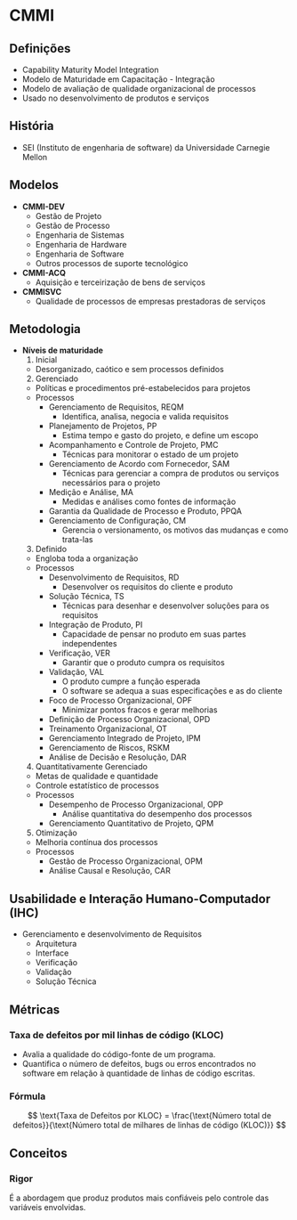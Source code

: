 # CMMI

## Definições

- Capability Maturity Model Integration
- Modelo de Maturidade em Capacitação - Integração
- Modelo de avaliação de qualidade organizacional de processos
- Usado no desenvolvimento de produtos e serviços

## História

- SEI (Instituto de engenharia de software) da Universidade Carnegie Mellon

## Modelos

- **CMMI-DEV**
  - Gestão de Projeto
  - Gestão de Processo
  - Engenharia de Sistemas
  - Engenharia de Hardware
  - Engenharia de Software
  - Outros processos de suporte tecnológico
- **CMMI-ACQ**
  - Aquisição e terceirização de bens de serviços
- **CMMISVC**
  - Qualidade de processos de empresas prestadoras de serviços

## Metodologia

- **Níveis de maturidade**
  1. Inicial
  - Desorganizado, caótico e sem processos definidos
  2. Gerenciado
  - Políticas e procedimentos pré-estabelecidos para projetos
  - Processos
    - Gerenciamento de Requisitos, REQM
      - Identifica, analisa, negocia e valida requisitos
    - Planejamento de Projetos, PP
      - Estima tempo e gasto do projeto, e define um escopo
    - Acompanhamento e Controle de Projeto, PMC
      - Técnicas para monitorar o estado de um projeto
    - Gerenciamento de Acordo com Fornecedor, SAM
      - Técnicas para gerenciar a compra de produtos ou serviços necessários para o projeto
    - Medição e Análise, MA
      - Medidas e análises como fontes de informação
    - Garantia da Qualidade de Processo e Produto, PPQA
    - Gerenciamento de Configuração, CM
      - Gerencia o versionamento, os motivos das mudanças e como trata-las
  3. Definido
  - Engloba toda a organização
  - Processos
    - Desenvolvimento de Requisitos, RD
      - Desenvolver os requisitos do cliente e produto
    - Solução Técnica, TS
      - Técnicas para desenhar e desenvolver soluções para os requisitos
    - Integração de Produto, PI
      - Capacidade de pensar no produto em suas partes independentes
    - Verificação, VER
      - Garantir que o produto cumpra os requisitos
    - Validação, VAL
      - O produto cumpre a função esperada
      - O software se adequa a suas especificações e as do cliente
    - Foco de Processo Organizacional, OPF
      - Minimizar pontos fracos e gerar melhorias
    - Definição de Processo Organizacional, OPD
    - Treinamento Organizacional, OT
    - Gerenciamento Integrado de Projeto, IPM
    - Gerenciamento de Riscos, RSKM
    - Análise de Decisão e Resolução, DAR
  4. Quantitativamente Gerenciado
  - Metas de qualidade e quantidade
  - Controle estatístico de processos
  - Processos
    - Desempenho de Processo Organizacional, OPP
      - Análise quantitativa do desempenho dos processos
    - Gerenciamento Quantitativo de Projeto, QPM
  5. Otimização
  - Melhoria contínua dos processos
  - Processos
    - Gestão de Processo Organizacional, OPM
    - Análise Causal e Resolução, CAR

## Usabilidade e Interação Humano-Computador (IHC)

- Gerenciamento e desenvolvimento de Requisitos
  - Arquitetura
  - Interface
  - Verificação
  - Validação
  - Solução Técnica

## Métricas

### Taxa de defeitos por mil linhas de código (KLOC)

- Avalia a qualidade do código-fonte de um programa.
- Quantifica o número de defeitos, bugs ou erros encontrados no software em relação à quantidade de linhas de código escritas.

### Fórmula

$$ \text{Taxa de Defeitos por KLOC} = \frac{\text{Número total de defeitos}}{\text{Número total de milhares de linhas de código (KLOC)}} $$

## Conceitos

### Rigor

É a abordagem que produz produtos mais confiáveis pelo controle das variáveis envolvidas.
